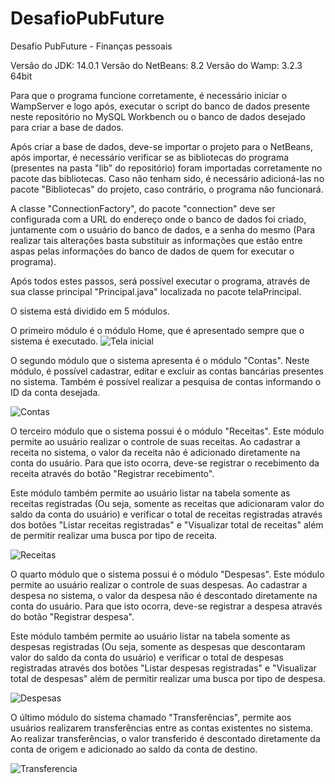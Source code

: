 # DesafioPubFuture
 Desafio PubFuture - Finanças pessoais
 
Versão do JDK: 14.0.1 Versão do NetBeans: 8.2 Versão do Wamp: 3.2.3 64bit
 
Para que o programa funcione corretamente, é necessário iniciar o WampServer e logo após, executar o script do banco de dados presente neste repositório no MySQL Workbench ou o banco de dados desejado para criar a base de dados.

Após criar a base de dados, deve-se importar o projeto para o NetBeans, após importar, é necessário verificar se as bibliotecas do programa (presentes na pasta "lib" do repositório) foram importadas corretamente no pacote das bibliotecas. Caso não tenham sido, é necessário adicioná-las no pacote "Bibliotecas" do projeto, caso contrário, o programa não funcionará.

A classe "ConnectionFactory", do pacote "connection" deve ser configurada com a URL do endereço onde o banco de dados foi criado, juntamente com o usuário do banco de dados, e a senha do mesmo (Para realizar tais alterações basta substituir as informações que estão entre aspas pelas informações do banco de dados de quem for executar o programa).

Após todos estes passos, será possível executar o programa, através de sua classe principal "Principal.java" localizada no pacote telaPrincipal.
 
O sistema está dividido em 5 módulos.

O primeiro módulo é o módulo Home, que é apresentado sempre que o sistema é executado.
![Tela inicial](https://user-images.githubusercontent.com/71890654/149629556-8fecf55e-674a-4e08-a2f0-4789fb55a94d.png)

O segundo módulo que o sistema apresenta é o módulo "Contas". Neste módulo, é possível cadastrar, editar e excluir as contas bancárias presentes no sistema. Também é possível realizar a pesquisa de contas informando o ID da conta desejada.

![Contas](https://user-images.githubusercontent.com/71890654/149642899-f90dc08d-8e54-4fb9-a00a-a00fe3cc2ee7.gif)

O terceiro módulo que o sistema possui é o módulo "Receitas". Este módulo permite ao usuário realizar o controle de suas receitas. Ao cadastrar a receita no sistema, o valor da receita não é adicionado diretamente na conta do usuário. Para que isto ocorra, deve-se registrar o recebimento da receita através do botão "Registrar recebimento". 

Este módulo também permite ao usuário listar na tabela somente as receitas registradas (Ou seja, somente as receitas que adicionaram valor do saldo da conta do usuário) e verificar o total de receitas registradas através dos botões "Listar receitas registradas" e "Visualizar total de receitas" além de permitir realizar uma busca por tipo de receita.

![Receitas](https://user-images.githubusercontent.com/71890654/149644704-e57d78a2-fcc9-405d-bcbc-7a9f86f3c5ac.gif)

O quarto módulo que o sistema possui é o módulo "Despesas". Este módulo permite ao usuário realizar o controle de suas despesas. Ao cadastrar a despesa no sistema, o valor da despesa não é descontado diretamente na conta do usuário. Para que isto ocorra, deve-se registrar a despesa através do botão "Registrar despesa". 

Este módulo também permite ao usuário listar na tabela somente as despesas registradas (Ou seja, somente as despesas que descontaram valor do saldo da conta do usuário) e verificar o total de despesas registradas através dos botões "Listar despesas registradas" e "Visualizar total de despesas" além de permitir realizar uma busca por tipo de despesa.

![Despesas](https://user-images.githubusercontent.com/71890654/149644901-11171c5a-e2b8-4018-a421-93613ae5dc5d.gif)

O último módulo do sistema chamado "Transferências", permite aos usuários realizarem transferências entre as contas existentes no sistema. Ao realizar transferências, o valor transferido é descontado diretamente da conta de origem e adicionado ao saldo da conta de destino.

![Transferencia](https://user-images.githubusercontent.com/71890654/149644944-36cdb864-aee8-46fe-8f60-305ed952f8c5.gif)





